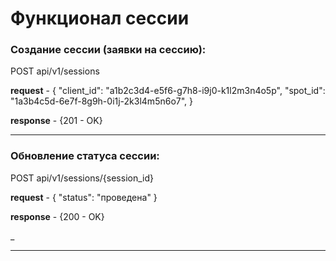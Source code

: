 ﻿# Функционал сессии

### Создание сессии (заявки на сессию):

POST api/v1/sessions

**request** - {
"client_id": "a1b2c3d4-e5f6-g7h8-i9j0-k1l2m3n4o5p",
"spot_id": "1a3b4c5d-6e7f-8g9h-0i1j-2k3l4m5n6o7",
}

**response** - {201 - OK}

---

### Обновление статуса сессии:

POST api/v1/sessions/{session_id}

**request** - { 
"status": "проведена"
}

**response** - {200 - OK}

_

---

